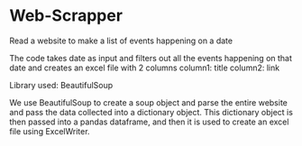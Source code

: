 # Web-Scrapper
Read a website to make a list of events happening on a date

The code takes date as input and filters out all the events happening on that date and creates an excel file with 2 columns
column1: title
column2: link

Library used: BeautifulSoup

We use BeautifulSoup to create a soup object and parse the entire website and pass the data collected into a dictionary object.
This dictionary object is then passed into a pandas dataframe, and then it is used to create an excel file using ExcelWriter.
